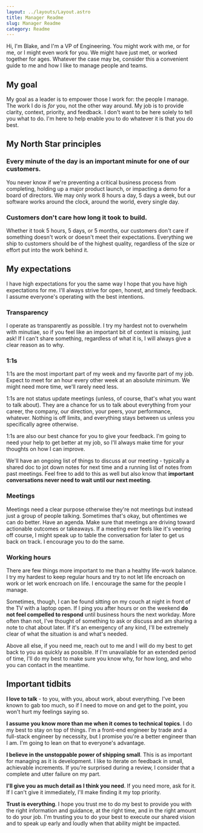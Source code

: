 ```yaml
---
layout: ../layouts/Layout.astro
title: Manager Readme
slug: Manager Readme
category: Readme
---
```


Hi, I'm Blake, and I'm a VP of Engineering. You might work with me, or for me, or I might even work for you. We might have just met, or worked together for ages. Whatever the case may be, consider this a convenient guide to me and how I like to manage people and teams.

## My goal

My goal as a leader is to empower those I work for: the people I manage. The work I do is _for_ you, not the other way around. My job is to provide clarity, context, priority, and feedback. I don't want to be here solely to tell you what to do. I'm here to help enable you to do whatever it is that you do best.

## My North Star principles

### Every minute of the day is an important minute for one of our customers.

You never know if we're preventing a critical business process from completing, holding up a major product launch, or impacting a demo for a board of directors. We may only work 8 hours a day, 5 days a week, but our software works around the clock, around the world, every single day.

### Customers don't care how long it took to build.

Whether it took 5 hours, 5 days, or 5 months, our customers don't care if something doesn't work or doesn't meet their expectations. Everything we ship to customers should be of the highest quality, regardless of the size or effort put into the work behind it.

## My expectations

I have high expectations for you the same way I hope that you have high expectations for me. I'll always strive for open, honest, and timely feedback. I assume everyone's operating with the best intentions.

### Transparency

I operate as transparently as possible. I try my hardest not to overwhelm with minutiae, so if you feel like an important bit of context is missing, just ask! If I can't share something, regardless of what it is, I will always give a clear reason as to why.

### 1:1s

1:1s are the most important part of my week and my favorite part of my job. Expect to meet for an hour every other week at an absolute minimum. We might need more time, we'll rarely need less.

1:1s are not status update meetings (unless, of course, that's what you want to talk about). They are a chance for us to talk about everything from your career, the company, our direction, your peers, your performance, whatever. Nothing is off limits, and everything stays between us unless you specifically agree otherwise.

1:1s are also our best chance for you to give your feedback. I'm going to need your help to get better at my job, so I'll always make time for your thoughts on how I can improve.

We'll have an ongoing list of things to discuss at our meeting - typically a shared doc to jot down notes for next time and a running list of notes from past meetings. Feel free to add to this as well but also know that **important conversations never need to wait until our next meeting**.

### Meetings

Meetings need a clear purpose otherwise they're not meetings but instead just a group of people talking. Sometimes that's okay, but oftentimes we can do better. Have an agenda. Make sure that meetings are driving toward actionable outcomes or takeaways. If a meeting ever feels like it's veering off course, I might speak up to table the conversation for later to get us back on track. I encourage you to do the same.

### Working hours

There are few things more important to me than a healthy life-work balance. I try my hardest to keep regular hours and try to not let life encroach on work or let work encroach on life. I encourage the same for the people I manage.

Sometimes, though, I can be found sitting on my couch at night in front of the TV with a laptop open. If I ping you after hours or on the weekend **do not feel compelled to respond** until business hours the next workday. More often than not, I've thought of something to ask or discuss and am sharing a note to chat about later. If it's an emergency of any kind, I'll be extremely clear of what the situation is and what's needed.

Above all else, if you need me, reach out to me and I will do my best to get back to you as quickly as possible. If I'm unavailable for an extended period of time, I'll do my best to make sure you know why, for how long, and who you can contact in the meantime.

## Important tidbits

**I love to talk** - to you, with you, about work, about everything. I've been known to gab too much, so if I need to move on and get to the point, you won't hurt my feelings saying so.

**I assume you know more than me when it comes to technical topics**. I do my best to stay on top of things. I'm a front-end engineer by trade and a full-stack engineer by necessity, but I promise you're a better engineer than I am. I'm going to lean on that to everyone's advantage.

**I believe in the unstoppable power of shipping small**. This is as important for managing as it is development. I like to iterate on feedback in small, achievable increments. If you're surprised during a review, I consider that a complete and utter failure on my part.

**I'll give you as much detail as I think you need**. If you need more, ask for it. If I can't give it immediately, I'll make finding it my top priority.

**Trust is everything**. I hope you trust me to do my best to provide you with the right information and guidance, at the right time, and in the right amount to do your job. I'm trusting you to do your best to execute our shared vision and to speak up early and loudly when that ability might be impacted.
